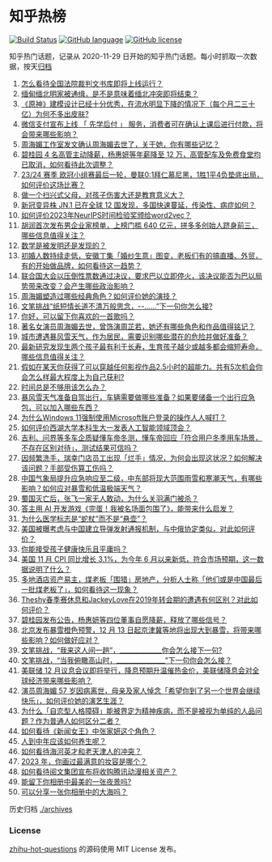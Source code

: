 # 知乎热榜
[![Build Status](https://github.com/ToWeLong/zhihu-hot-questions/workflows/CI/badge.svg)](https://github.com/ToWeLong/zhihu-hot-questions/actions)
[![GitHub language](https://img.shields.io/badge/language-golang-orange.svg)](https://golang.org/)
[![GitHub license](https://img.shields.io/github/license/ToWeLong/zhihu-hot-questions)](https://github.com/ToWeLong/zhihu-hot-questions/blob/main/LICENSE)

知乎热门话题，记录从 2020-11-29 日开始的知乎热门话题。每小时抓取一次数据，按天[归档](./archives)

<!-- BEGIN -->

1. [怎么看待全国法院裁判文书库即将上线运行？](https://www.zhihu.com/question/634352958)
1. [缅甸缅北明家被通缉，是不是意味着缅北冲突即将结束？](https://www.zhihu.com/question/629924710)
1. [《原神》建模设计已经十分优秀，在流水明显下降的情况下（每个月二三十亿）为何不多出皮肤?](https://www.zhihu.com/question/633989287)
1. [微信支付宣布上线 「 先学后付 」 服务，消费者可在确认上课后进行付款，将会带来哪些影响？](https://www.zhihu.com/question/634508951)
1. [周海媚工作室发文确认周海媚去世了，关于她，你有哪些记忆？](https://www.zhihu.com/question/634563294)
1. [碧桂园 4 名高管主动降薪，杨惠妍等年薪降至 12 万，高管配车及免费食堂均已取消，如何看待此次调整？](https://www.zhihu.com/question/634605875)
1. [23/24 赛季 欧冠小组赛最后一轮，曼联0:1拜仁慕尼黑，1胜1平4负垫底出局，如何评价这场比赛？](https://www.zhihu.com/question/634598527)
1. [做一个扫兴式父母，对孩子伤害大还是教育意义大？](https://www.zhihu.com/question/632080106)
1. [新冠变异株 JN.1 已在全球 12 国发现，多国快速蔓延，传染性、病症如何？](https://www.zhihu.com/question/634487951)
1. [如何评价2023年NeurIPS时间检验奖颁给word2vec？](https://www.zhihu.com/question/634479091)
1. [胡润首次发布男企业家榜单，上榜门槛 640 亿元，拼多多创始人跻身前三，哪些信息值得关注？](https://www.zhihu.com/question/634473788)
1. [数学是被发明还是发现的？](https://www.zhihu.com/question/606336625)
1. [初婚人数持续走低，安徽丁集「婚纱生意」图变，老板们有的搞直播、外贸，有的开始做品牌，如何看待这一趋势？](https://www.zhihu.com/question/634312346)
1. [联合国大会以压倒性票数通过决议，要求巴以立即停火，该决议能否为巴以局势带来改变？会产生哪些政治影响？](https://www.zhihu.com/question/634608991)
1. [周海媚塑造过哪些经典角色？如何评价她的演技？](https://www.zhihu.com/question/634427985)
1. [文笔挑战“纸短情长道不清万般思念，--……”下一句你怎么接?](https://www.zhihu.com/question/634603697)
1. [你好，可以留下你喜欢的一首歌吗？](https://www.zhihu.com/question/629923111)
1. [著名女演员周海媚去世，曾饰演周芷若，她还有哪些角色和作品值得铭记？](https://www.zhihu.com/question/634561534)
1. [城市遭遇暴风雪天气，作为居民，需要识别哪些潜在的危险并做好准备？](https://www.zhihu.com/question/634284557)
1. [最新研究发现生两个孩子最有利于长寿，生育孩子越少或越多都会缩短寿命，哪些信息值得关注？](https://www.zhihu.com/question/634437818)
1. [假如在某天你获得了可以穿越任何影视作品2.5小时的超能力。共有5次机会你会怎么样最大程度上为自己获利?](https://www.zhihu.com/question/634230988)
1. [时间总是不够用该怎么办？](https://www.zhihu.com/question/634579442)
1. [暴风雪天气准备自驾出行，车辆需要做哪些准备？如果要储备一个出行应急包，可以加入哪些东西？](https://www.zhihu.com/question/634284591)
1. [为什么Windows 11强制使用Microsoft账户登录的操作人人喊打？](https://www.zhihu.com/question/533867947)
1. [如何评价西湖大学本科生大一发表人工智能领域顶会？](https://www.zhihu.com/question/634397825)
1. [吉利、问界等多车企质疑懂车帝冬测，懂车帝回应「符合用户冬季用车场景，不存在区别对待」，测试结果可信吗？](https://www.zhihu.com/question/634459503)
1. [因频繁洗手，瑞幸门店员工出现「烂手」情况，为何会出现这状况？如何解决该问题？手部受伤算工伤吗？](https://www.zhihu.com/question/634442789)
1. [中国气象局提升应急响应至二级，中东部将现大范围雨雪和寒潮天气，有哪些影响？如何应对暴雪和低温极端天气？](https://www.zhihu.com/question/634525947)
1. [蜀国灭亡后，张飞一家无人敢动，为什么关羽满门被杀？](https://www.zhihu.com/question/499750018)
1. [答主用 AI 开发游戏《完蛋！我被名场面包围了》，能带来什么启发？](https://www.zhihu.com/question/634454424)
1. [为什么医学标志是“蛇杖”而不是“悬壶”？](https://www.zhihu.com/question/473263689)
1. [美国被曝考虑与中国建立导弹发射通报机制，与中俄协定类似，对此如何评价？](https://www.zhihu.com/question/634455639)
1. [你能接受孩子健康快乐且平庸吗？](https://www.zhihu.com/question/629930446)
1. [美国 11 月 CPI 同比增长 3.1%，为今年 6 月以来新低，符合市场预期，这一数据说明了什么？](https://www.zhihu.com/question/634605858)
1. [多地酒店资产易主，煤老板「围猎」房地产，分析人士称「他们或是中国最后一批煤老板了」，如何看待这一现象？](https://www.zhihu.com/question/634317220)
1. [Theshy春季赛休息和JackeyLove在2019年转会期的遭遇有何区别？对此如何评价？](https://www.zhihu.com/question/634453943)
1. [碧桂园发布公告，杨惠妍等四位董事自愿降薪，释放了哪些信号？](https://www.zhihu.com/question/634565384)
1. [北京发布暴雪橙色预警，12 月 13 日起京津冀等地将出现大到暴雪，将带来哪些影响？如何做好应对？](https://www.zhihu.com/question/634436506)
1. [文笔挑战，“我来这人间一趟”，_____________你会怎么接下一句?](https://www.zhihu.com/question/634527604)
1. [文笔挑战，“当我俯瞰高山时，_______________”下一句你会怎么接？](https://www.zhihu.com/question/634441950)
1. [美联储 12 月议息会议即将举行，降息预期升温催热金价，美联储降息会对全球经济带来哪些影响？](https://www.zhihu.com/question/634504159)
1. [演员周海媚 57 岁因病离世，母亲及家人悼念「希望你到了另一个世界会继续快乐」，如何评价她的演艺生涯？](https://www.zhihu.com/question/634563082)
1. [为什么「自恋型人格障碍」能被界定为精神疾病，而不是被视为单纯的人品问题？作为普通人如何区分二者？](https://www.zhihu.com/question/634164994)
1. [如何看待《新闻女王》中张家妍这个角色？](https://www.zhihu.com/question/633997563)
1. [人到中年应该如何养生呢？](https://www.zhihu.com/question/625621222)
1. [如何看待海河英才和老天津人的冲突？](https://www.zhihu.com/question/634162508)
1. [2023 年，你画过最满意的妆容是哪个？](https://www.zhihu.com/question/633904477)
1. [如何看待阅文集团宣布将收购腾讯动漫相关资产？](https://www.zhihu.com/question/634392804)
1. [能留下你相册中最美的一张夜景吗?](https://www.zhihu.com/question/632431652)
1. [可以分享一张你相册中的大海吗？](https://www.zhihu.com/question/628184275)

<!-- END -->

历史归档 [./archives](./archives)


### License
[zhihu-hot-questions](https://github.com/towelong/zhihu-hot-questions) 的源码使用 MIT License 发布。